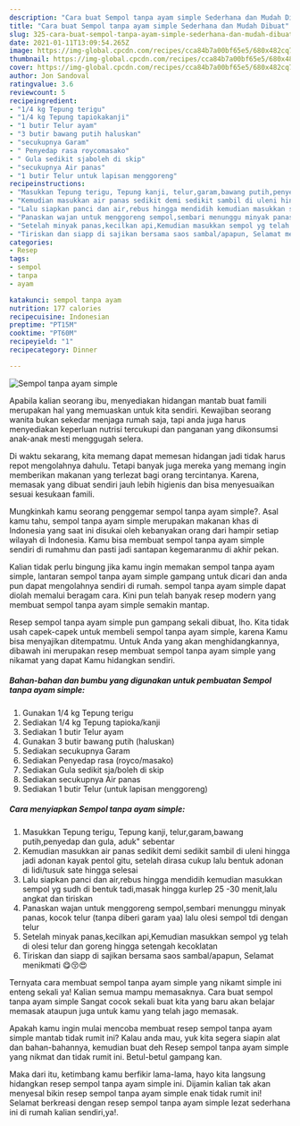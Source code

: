 ```yaml
---
description: "Cara buat Sempol tanpa ayam simple Sederhana dan Mudah Dibuat"
title: "Cara buat Sempol tanpa ayam simple Sederhana dan Mudah Dibuat"
slug: 325-cara-buat-sempol-tanpa-ayam-simple-sederhana-dan-mudah-dibuat
date: 2021-01-11T13:09:54.265Z
image: https://img-global.cpcdn.com/recipes/cca84b7a00bf65e5/680x482cq70/sempol-tanpa-ayam-simple-foto-resep-utama.jpg
thumbnail: https://img-global.cpcdn.com/recipes/cca84b7a00bf65e5/680x482cq70/sempol-tanpa-ayam-simple-foto-resep-utama.jpg
cover: https://img-global.cpcdn.com/recipes/cca84b7a00bf65e5/680x482cq70/sempol-tanpa-ayam-simple-foto-resep-utama.jpg
author: Jon Sandoval
ratingvalue: 3.6
reviewcount: 5
recipeingredient:
- "1/4 kg Tepung terigu"
- "1/4 kg Tepung tapiokakanji"
- "1 butir Telur ayam"
- "3 butir bawang putih haluskan"
- "secukupnya Garam"
- " Penyedap rasa roycomasako"
- " Gula sedikit sjaboleh di skip"
- "secukupnya Air panas"
- "1 butir Telur untuk lapisan menggoreng"
recipeinstructions:
- "Masukkan Tepung terigu, Tepung kanji, telur,garam,bawang putih,penyedap dan gula, aduk&#34; sebentar"
- "Kemudian masukkan air panas sedikit demi sedikit sambil di uleni hingga jadi adonan kayak pentol gitu, setelah dirasa cukup lalu bentuk adonan di lidi/tusuk sate hingga selesai"
- "Lalu siapkan panci dan air,rebus hingga mendidih kemudian masukkan sempol yg sudh di bentuk tadi,masak hingga kurlep 25 -30 menit,lalu angkat dan tiriskan"
- "Panaskan wajan untuk menggoreng sempol,sembari menunggu minyak panas, kocok telur (tanpa diberi garam yaa) lalu olesi sempol tdi dengan telur"
- "Setelah minyak panas,kecilkan api,Kemudian masukkan sempol yg telah di olesi telur dan goreng hingga setengah kecoklatan"
- "Tiriskan dan siapp di sajikan bersama saos sambal/apapun, Selamat menikmati 😋😚😍"
categories:
- Resep
tags:
- sempol
- tanpa
- ayam

katakunci: sempol tanpa ayam 
nutrition: 177 calories
recipecuisine: Indonesian
preptime: "PT15M"
cooktime: "PT60M"
recipeyield: "1"
recipecategory: Dinner

---
```



![Sempol tanpa ayam simple](https://img-global.cpcdn.com/recipes/cca84b7a00bf65e5/680x482cq70/sempol-tanpa-ayam-simple-foto-resep-utama.jpg)

Apabila kalian seorang ibu, menyediakan hidangan mantab buat famili merupakan hal yang memuaskan untuk kita sendiri. Kewajiban seorang  wanita bukan sekedar menjaga rumah saja, tapi anda juga harus menyediakan keperluan nutrisi tercukupi dan panganan yang dikonsumsi anak-anak mesti menggugah selera.

Di waktu  sekarang, kita memang dapat memesan hidangan jadi tidak harus repot mengolahnya dahulu. Tetapi banyak juga mereka yang memang ingin memberikan makanan yang terlezat bagi orang tercintanya. Karena, memasak yang dibuat sendiri jauh lebih higienis dan bisa menyesuaikan sesuai kesukaan famili. 



Mungkinkah kamu seorang penggemar sempol tanpa ayam simple?. Asal kamu tahu, sempol tanpa ayam simple merupakan makanan khas di Indonesia yang saat ini disukai oleh kebanyakan orang dari hampir setiap wilayah di Indonesia. Kamu bisa membuat sempol tanpa ayam simple sendiri di rumahmu dan pasti jadi santapan kegemaranmu di akhir pekan.

Kalian tidak perlu bingung jika kamu ingin memakan sempol tanpa ayam simple, lantaran sempol tanpa ayam simple gampang untuk dicari dan anda pun dapat mengolahnya sendiri di rumah. sempol tanpa ayam simple dapat diolah memalui beragam cara. Kini pun telah banyak resep modern yang membuat sempol tanpa ayam simple semakin mantap.

Resep sempol tanpa ayam simple pun gampang sekali dibuat, lho. Kita tidak usah capek-capek untuk membeli sempol tanpa ayam simple, karena Kamu bisa menyajikan ditempatmu. Untuk Anda yang akan menghidangkannya, dibawah ini merupakan resep membuat sempol tanpa ayam simple yang nikamat yang dapat Kamu hidangkan sendiri.

<!--inarticleads1-->

##### Bahan-bahan dan bumbu yang digunakan untuk pembuatan Sempol tanpa ayam simple:

1. Gunakan 1/4 kg Tepung terigu
1. Sediakan 1/4 kg Tepung tapioka/kanji
1. Sediakan 1 butir Telur ayam
1. Gunakan 3 butir bawang putih (haluskan)
1. Sediakan secukupnya Garam
1. Sediakan  Penyedap rasa (royco/masako)
1. Sediakan  Gula sedikit sja/boleh di skip
1. Sediakan secukupnya Air panas
1. Sediakan 1 butir Telur (untuk lapisan menggoreng)




<!--inarticleads2-->

##### Cara menyiapkan Sempol tanpa ayam simple:

1. Masukkan Tepung terigu, Tepung kanji, telur,garam,bawang putih,penyedap dan gula, aduk&#34; sebentar
1. Kemudian masukkan air panas sedikit demi sedikit sambil di uleni hingga jadi adonan kayak pentol gitu, setelah dirasa cukup lalu bentuk adonan di lidi/tusuk sate hingga selesai
1. Lalu siapkan panci dan air,rebus hingga mendidih kemudian masukkan sempol yg sudh di bentuk tadi,masak hingga kurlep 25 -30 menit,lalu angkat dan tiriskan
1. Panaskan wajan untuk menggoreng sempol,sembari menunggu minyak panas, kocok telur (tanpa diberi garam yaa) lalu olesi sempol tdi dengan telur
1. Setelah minyak panas,kecilkan api,Kemudian masukkan sempol yg telah di olesi telur dan goreng hingga setengah kecoklatan
1. Tiriskan dan siapp di sajikan bersama saos sambal/apapun, Selamat menikmati 😋😚😍




Ternyata cara membuat sempol tanpa ayam simple yang nikamt simple ini enteng sekali ya! Kalian semua mampu memasaknya. Cara buat sempol tanpa ayam simple Sangat cocok sekali buat kita yang baru akan belajar memasak ataupun juga untuk kamu yang telah jago memasak.

Apakah kamu ingin mulai mencoba membuat resep sempol tanpa ayam simple mantab tidak rumit ini? Kalau anda mau, yuk kita segera siapin alat dan bahan-bahannya, kemudian buat deh Resep sempol tanpa ayam simple yang nikmat dan tidak rumit ini. Betul-betul gampang kan. 

Maka dari itu, ketimbang kamu berfikir lama-lama, hayo kita langsung hidangkan resep sempol tanpa ayam simple ini. Dijamin kalian tak akan menyesal bikin resep sempol tanpa ayam simple enak tidak rumit ini! Selamat berkreasi dengan resep sempol tanpa ayam simple lezat sederhana ini di rumah kalian sendiri,ya!.

